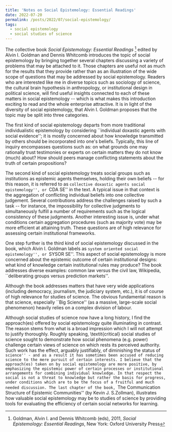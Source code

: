 ```yaml
---
title: 'Notes on Social Epistemology: Essential Readings'
date: 2022-07-20
permalink: /posts/2022/07/social-epistemology/
tags:
  - social epistemology
  - social studies of science
---
```


The collective book *Social Epistemology: Essential Readings* [^1] edited by Alvin I. Goldman and Dennis Whitcomb introduces the topic of social epistemology by bringing together several chapters discussing a variety of problems that may be attached to it. Those chapters are useful not as much for the results that they provide rather than as an illustration of the wide scope of questions that may be addressed by social epistemology. Readers who are interested like me in diverse topics such as sociology of science, the cultural brain hypothesis in anthropology, or institutional design in political science, will find useful insights connected to each of these matters in social epistemology -- which is what makes this introduction exciting to read and the whole enterprise attractive. It is in light of the diversity of social epistemology, that Alvin I. Goldman proposes that the topic may be split into three categories.

The first kind of social epistemology departs from more traditional individualistic epistemology by considering ``individual doxastic agents with social evidence''; it is mostly concerned about how knowledge transmitted by others should be incorporated into one's beliefs. Typically, this line of inquiry encompasses questions such as: on what grounds one may rationally trust testimonies or experts on certain matters they do not know (much) about? How should peers manage conflicting statements about the truth of certain propositions?

The second kind of social epistemology treats social groups such as institutions as epistemic agents themselves, holding their own beliefs -- for this reason, it is referred to as ``collective doxastic agents social epistemology'', or ``CDA SE'' in the text. A typical issue in that context is the aggregation of conflicting individual beliefs into one collective judgement. Several contributions address the challenges raised by such a task -- for instance, the impossibility for collective judgments to simultaneously fulfill a number of requirements such as the logical consistency of these judgments. Another interesting issue is, under what conditions certain aggregation procedures (such as majority vote) may be more efficient at attaining truth. These questions are of high relevance for assessing certain institutional frameworks.

One step further is the third kind of social epistemology discussed in the book, which Alvin I. Goldman labels as ``system oriented social epistemology'', or ``SYSOR SE''.  This aspect of social epistemology is more concerned about the epistemic outcome of certain institutional designs: what kind of knowledge certain institutional rules may produce? The book addresses diverse examples: common law versus the civil law, Wikipedia, ``deliberating groups versus prediction markets''.

Although the book addresses matters that have very wide applications (including democracy, journalism, the judiciary system, etc.), it is of course of high relevance for studies of science. The obvious fundamental reason is that science, especially ``Big Science'' (as a massive, large-scale social phenomenon) heavily relies on a complex division of labour.

Although social studies of science now have a long history, I find the approach(es) offered by social epistemology quite illuminating in contrast. The reason stems from what is a broad impression which I will not attempt to justify thoroughly. Roughly speaking, \textit{critical} social studies of science sought to demonstrate how social phenomena (e.g. power) challenge certain views of science on which rests its perceived authority. Such work has the effect, arguably justifiably, of diminishing the status of ``science'' - and as a result it has sometimes been accused of reducing science to the mere pursuit of certain interests. I believe that the approach(es) taken on by social epistemology are more positive, by emphasizing the epistemic power of certain processes or institutional arrangements for combining individual knowledge. In that respect the social is not a threat to knowledge but rather the basis for progress, under conditions which are to be the focus of a fruitful and much needed discussion. The last chapter of the book, ``The Communication Structure of Epistemic Communities'' (by Kevin J. S.Zollman), illustrates how valuable social epistemology may be to studies of science by providing tools for evaluating the efficiency of certain social networks for learning.


[^1]: Goldman, Alvin I. and Dennis Whitcomb (eds), 2011, *Social Epistemology: Essential Readings*, New York: Oxford University Press
